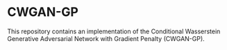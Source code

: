 # CWGAN-GP
This repository contains an implementation of the Conditional Wasserstein Generative Adversarial Network with Gradient Penalty (CWGAN-GP).
